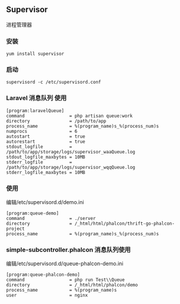 ## Supervisor
进程管理器

### 安装
~~~
yum install supervisor
~~~

### 启动
~~~
supervisord -c /etc/supervisord.conf
~~~

### Laravel 消息队列 使用
~~~
[program:laravelQueue]
command                 = php artisan queue:work
directory               = /path/to/app
process_name            = %(program_name)s_%(process_num)s
numprocs                = 6
autostart               = true
autorestart             = true
stdout_logfile          = /path/to/app/storage/logs/supervisor_waaQueue.log
stdout_logfile_maxbytes = 10MB
stderr_logfile          = /path/to/app/storage/logs/supervisor_wqqQueue.log
stderr_logfile_maxbytes = 10MB
~~~

### 使用
编辑/etc/supervisord.d/demo.ini
~~~
[program:queue-demo]
command                 = ./server
directory               = /_html/html/phalcon/thrift-go-phalcon-project
process_name            = %(program_name)s_%(process_num)s
~~~

### simple-subcontroller.phalcon 消息队列使用
编辑/etc/supervisord.d/queue-phalcon-demo.ini
~~~
[program:queue-phalcon-demo]
command                 = php run Test\\Queue
directory               = /_html/html/phalcon/demo
process_name            = %(program_name)s
user                    = nginx
~~~